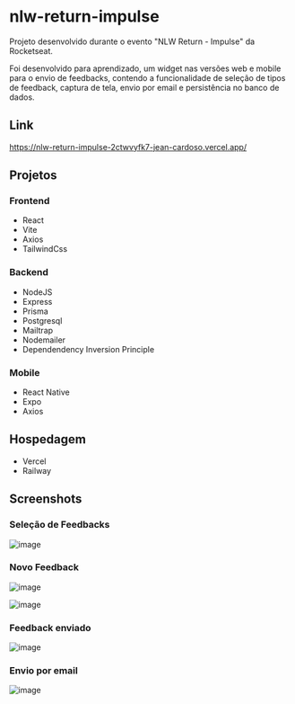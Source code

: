 # nlw-return-impulse
Projeto desenvolvido durante o evento "NLW Return - Impulse" da Rocketseat.

Foi desenvolvido para aprendizado, um widget nas versões web e mobile para o envio de feedbacks, contendo a funcionalidade de seleção de tipos de feedback, captura de tela, envio por email e persistência no banco de dados.  


## Link
https://nlw-return-impulse-2ctwvyfk7-jean-cardoso.vercel.app/


## Projetos

### Frontend
* React
* Vite
* Axios
* TailwindCss

### Backend
* NodeJS
* Express
* Prisma
* Postgresql
* Mailtrap
* Nodemailer
* Dependendency Inversion Principle

### Mobile
* React Native
* Expo
* Axios


## Hospedagem
* Vercel
* Railway


## Screenshots
### Seleção de Feedbacks
![image](https://user-images.githubusercontent.com/14654241/169166783-6ab2e3b0-9b95-4251-9dc3-8ff43a3faf0c.png)

### Novo Feedback
![image](https://user-images.githubusercontent.com/14654241/169166890-a8e4a629-c966-418c-a6c5-334eb38edf3e.png)

![image](https://user-images.githubusercontent.com/14654241/169167168-128a182b-e566-48c9-986a-1710f8d2794d.png)

### Feedback enviado
![image](https://user-images.githubusercontent.com/14654241/169167293-36b97798-0f62-461a-8e80-66893d784e33.png)

### Envio por email
![image](https://user-images.githubusercontent.com/14654241/169167572-ec1fbdf6-e7da-4e9a-8b67-9e83024e4dca.png)
